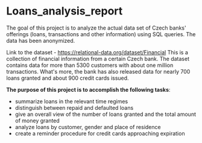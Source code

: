 # Loans_analysis_report
The goal of this project is to analyze the actual data set of Czech banks' offerings (loans, transactions and other information) using SQL queries. The data has been anonymized.

Link to the dataset - https://relational-data.org/dataset/Financial
This is a collection of financial information from a certain Czech bank. The dataset contains data for more than 5300 customers with about one million transactions. What's more, the bank has also released data for nearly 700 loans granted and about 900 credit cards issued.

**The purpose of this project is to accomplish the following tasks**:
- summarize loans in the relevant time regimes
- distinguish between repaid and defaulted loans
- give an overall view of the number of loans granted and the total amount of money granted
- analyze loans by customer, gender and place of residence
- create a reminder procedure for credit cards approaching expiration 
